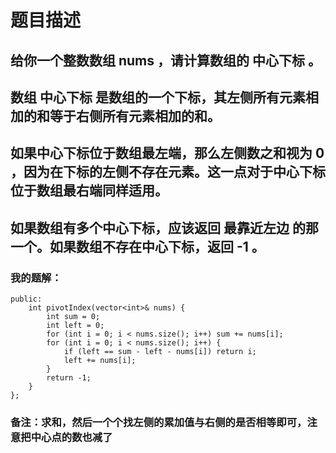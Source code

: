 # 题目描述
## 给你一个整数数组 nums ，请计算数组的 中心下标 。
## 数组 中心下标 是数组的一个下标，其左侧所有元素相加的和等于右侧所有元素相加的和。
## 如果中心下标位于数组最左端，那么左侧数之和视为 0 ，因为在下标的左侧不存在元素。这一点对于中心下标位于数组最右端同样适用。
## 如果数组有多个中心下标，应该返回 最靠近左边 的那一个。如果数组不存在中心下标，返回 -1 。
### 我的题解：
```class Solution {
public:
    int pivotIndex(vector<int>& nums) {
        int sum = 0;
        int left = 0;
        for (int i = 0; i < nums.size(); i++) sum += nums[i];
        for (int i = 0; i < nums.size(); i++) {
            if (left == sum - left - nums[i]) return i;
            left += nums[i];
        }
        return -1;
    }
};
```
### **备注**：求和，然后一个个找左侧的累加值与右侧的是否相等即可，注意把中心点的数也减了